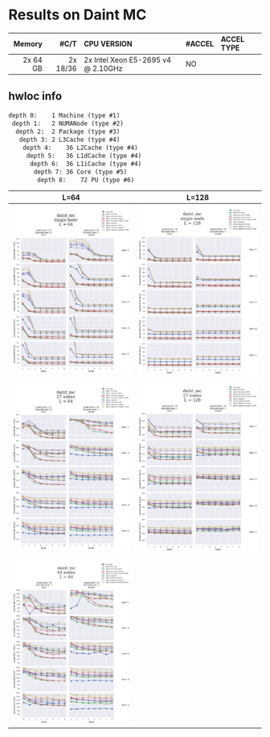 # Results on Daint MC

|Memory   |#C/T     |CPU VERSION                        | #ACCEL  |ACCEL TYPE|
|--------:|--------:|:----------------------------------|:--------|:---------|
|2x 64 GB |2x 18/36 |2x Intel Xeon E5-2695 v4 @ 2.10GHz |NO       |          |

## hwloc info

    depth 0:	1 Machine (type #1)
     depth 1:	2 NUMANode (type #2)
      depth 2:	2 Package (type #3)
       depth 3:	2 L3Cache (type #4)
        depth 4:	36 L2Cache (type #4)
         depth 5:	36 L1dCache (type #4)
          depth 6:	36 L1iCache (type #4)
           depth 7:	36 Core (type #5)
            depth 8:	72 PU (type #6)


L=64                      | L=128
:------------------------:|:-------------------------:
![](daint_mc_001_64.png)  | ![](daint_mc_001_128.png)
                          |
![](daint_mc_027_64.png)  | ![](daint_mc_027_128.png) 
                          |
![](daint_mc_064_64.png)  |
